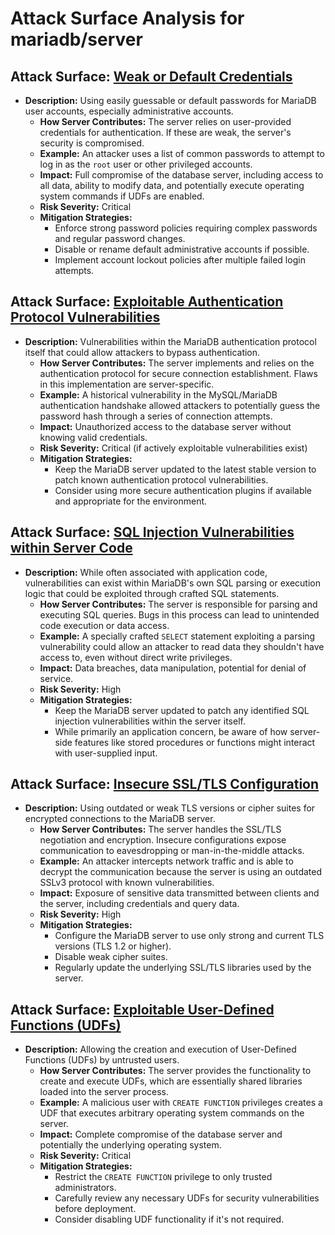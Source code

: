 # Attack Surface Analysis for mariadb/server

## Attack Surface: [Weak or Default Credentials](./attack_surfaces/weak_or_default_credentials.md)

*   **Description:** Using easily guessable or default passwords for MariaDB user accounts, especially administrative accounts.
    *   **How Server Contributes:** The server relies on user-provided credentials for authentication. If these are weak, the server's security is compromised.
    *   **Example:** An attacker uses a list of common passwords to attempt to log in as the `root` user or other privileged accounts.
    *   **Impact:** Full compromise of the database server, including access to all data, ability to modify data, and potentially execute operating system commands if UDFs are enabled.
    *   **Risk Severity:** Critical
    *   **Mitigation Strategies:**
        *   Enforce strong password policies requiring complex passwords and regular password changes.
        *   Disable or rename default administrative accounts if possible.
        *   Implement account lockout policies after multiple failed login attempts.

## Attack Surface: [Exploitable Authentication Protocol Vulnerabilities](./attack_surfaces/exploitable_authentication_protocol_vulnerabilities.md)

*   **Description:**  Vulnerabilities within the MariaDB authentication protocol itself that could allow attackers to bypass authentication.
    *   **How Server Contributes:** The server implements and relies on the authentication protocol for secure connection establishment. Flaws in this implementation are server-specific.
    *   **Example:** A historical vulnerability in the MySQL/MariaDB authentication handshake allowed attackers to potentially guess the password hash through a series of connection attempts.
    *   **Impact:**  Unauthorized access to the database server without knowing valid credentials.
    *   **Risk Severity:** Critical (if actively exploitable vulnerabilities exist)
    *   **Mitigation Strategies:**
        *   Keep the MariaDB server updated to the latest stable version to patch known authentication protocol vulnerabilities.
        *   Consider using more secure authentication plugins if available and appropriate for the environment.

## Attack Surface: [SQL Injection Vulnerabilities within Server Code](./attack_surfaces/sql_injection_vulnerabilities_within_server_code.md)

*   **Description:** While often associated with application code, vulnerabilities can exist within MariaDB's own SQL parsing or execution logic that could be exploited through crafted SQL statements.
    *   **How Server Contributes:** The server is responsible for parsing and executing SQL queries. Bugs in this process can lead to unintended code execution or data access.
    *   **Example:** A specially crafted `SELECT` statement exploiting a parsing vulnerability could allow an attacker to read data they shouldn't have access to, even without direct write privileges.
    *   **Impact:** Data breaches, data manipulation, potential for denial of service.
    *   **Risk Severity:** High
    *   **Mitigation Strategies:**
        *   Keep the MariaDB server updated to patch any identified SQL injection vulnerabilities within the server itself.
        *   While primarily an application concern, be aware of how server-side features like stored procedures or functions might interact with user-supplied input.

## Attack Surface: [Insecure SSL/TLS Configuration](./attack_surfaces/insecure_ssltls_configuration.md)

*   **Description:**  Using outdated or weak TLS versions or cipher suites for encrypted connections to the MariaDB server.
    *   **How Server Contributes:** The server handles the SSL/TLS negotiation and encryption. Insecure configurations expose communication to eavesdropping or man-in-the-middle attacks.
    *   **Example:** An attacker intercepts network traffic and is able to decrypt the communication because the server is using an outdated SSLv3 protocol with known vulnerabilities.
    *   **Impact:**  Exposure of sensitive data transmitted between clients and the server, including credentials and query data.
    *   **Risk Severity:** High
    *   **Mitigation Strategies:**
        *   Configure the MariaDB server to use only strong and current TLS versions (TLS 1.2 or higher).
        *   Disable weak cipher suites.
        *   Regularly update the underlying SSL/TLS libraries used by the server.

## Attack Surface: [Exploitable User-Defined Functions (UDFs)](./attack_surfaces/exploitable_user-defined_functions__udfs_.md)

*   **Description:**  Allowing the creation and execution of User-Defined Functions (UDFs) by untrusted users.
    *   **How Server Contributes:** The server provides the functionality to create and execute UDFs, which are essentially shared libraries loaded into the server process.
    *   **Example:** A malicious user with `CREATE FUNCTION` privileges creates a UDF that executes arbitrary operating system commands on the server.
    *   **Impact:**  Complete compromise of the database server and potentially the underlying operating system.
    *   **Risk Severity:** Critical
    *   **Mitigation Strategies:**
        *   Restrict the `CREATE FUNCTION` privilege to only trusted administrators.
        *   Carefully review any necessary UDFs for security vulnerabilities before deployment.
        *   Consider disabling UDF functionality if it's not required.

